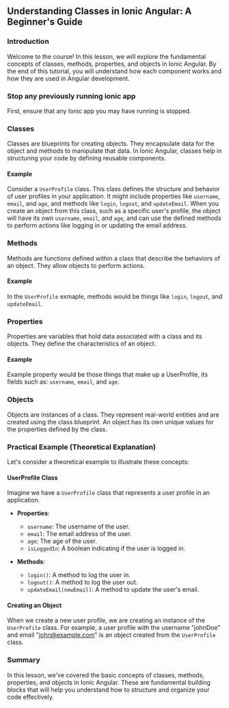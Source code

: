 ## Understanding Classes in Ionic Angular: A Beginner's Guide

### Introduction
Welcome to the course! In this lesson, we will explore the fundamental concepts of classes, methods, properties, and objects in Ionic Angular. By the end of this tutorial, you will understand how each component works and how they are used in Angular development.

### Stop any previously running ionic app
First, ensure that any Ionic app you may have running is stopped.

### Classes
Classes are blueprints for creating objects. They encapsulate data for the object and methods to manipulate that data. In Ionic Angular, classes help in structuring your code by defining reusable components.

#### Example
Consider a `UserProfile` class. This class defines the structure and behavior of user profiles in your application. It might include properties like `username`, `email`, and `age`, and methods like `login`, `logout`, and `updateEmail`. When you create an object from this class, such as a specific user's profile, the object will have its own `username`, `email`, and `age`, and can use the defined methods to perform actions like logging in or updating the email address.

### Methods
Methods are functions defined within a class that describe the behaviors of an object. They allow objects to perform actions. 

#### Example
In the `UserProfile` exmaple, methods would be things like `login`, `logout`, and `updateEmail`.

### Properties
Properties are variables that hold data associated with a class and its objects. They define the characteristics of an object.

#### Example
Example property would be those things that make up a UserProfile, its fields such as:  `username`, `email`, and `age`.

### Objects
Objects are instances of a class. They represent real-world entities and are created using the class blueprint. An object has its own unique values for the properties defined by the class.

### Practical Example (Theoretical Explanation)
Let's consider a theoretical example to illustrate these concepts:

#### UserProfile Class
Imagine we have a `UserProfile` class that represents a user profile in an application.

- **Properties**:
  - `username`: The username of the user.
  - `email`: The email address of the user.
  - `age`: The age of the user.
  - `isLoggedIn`: A boolean indicating if the user is logged in.

- **Methods**:
  - `login()`: A method to log the user in.
  - `logout()`: A method to log the user out.
  - `updateEmail(newEmail)`: A method to update the user's email.

#### Creating an Object
When we create a new user profile, we are creating an instance of the `UserProfile` class. For example, a user profile with the username "johnDoe" and email "john@example.com" is an object created from the `UserProfile` class.

### Summary
In this lesson, we've covered the basic concepts of classes, methods, properties, and objects in Ionic Angular. These are fundamental building blocks that will help you understand how to structure and organize your code effectively.